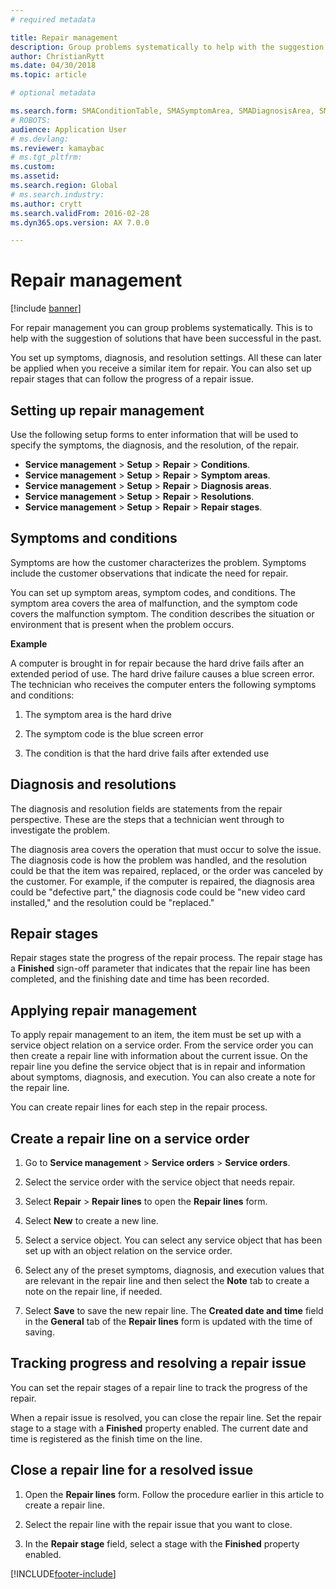 ```yaml
---
# required metadata

title: Repair management   
description: Group problems systematically to help with the suggestion of solutions that have been successful in the past.
author: ChristianRytt
ms.date: 04/30/2018
ms.topic: article

# optional metadata

ms.search.form: SMAConditionTable, SMASymptomArea, SMADiagnosisArea, SMAResolutionTable, SMARepairStage
# ROBOTS: 
audience: Application User
# ms.devlang: 
ms.reviewer: kamaybac
# ms.tgt_pltfrm: 
ms.custom: 
ms.assetid: 
ms.search.region: Global
# ms.search.industry: 
ms.author: crytt
ms.search.validFrom: 2016-02-28
ms.dyn365.ops.version: AX 7.0.0

---
```


# Repair management       

[!include [banner](../includes/banner.md)]


For repair management you can group problems systematically. This is to help with the suggestion of solutions that have been successful in the past.

You set up symptoms, diagnosis, and resolution settings. All these can later be applied when you receive a similar item for repair. You can also set up repair stages that can follow the progress of a repair issue.

## Setting up repair management

Use the following setup forms to enter information that will be used to specify the symptoms, the diagnosis, and the resolution, of the repair.

- **Service management** \> **Setup** \> **Repair** \> **Conditions**.
- **Service management** \> **Setup** \> **Repair** \> **Symptom areas**.
-  **Service management** \> **Setup** \> **Repair** \> **Diagnosis areas**.
- **Service management** \> **Setup** \> **Repair** \> **Resolutions**.
- **Service management** \> **Setup** \> **Repair** \> **Repair stages**.

## Symptoms and conditions

Symptoms are how the customer characterizes the problem. Symptoms include the customer observations that indicate the need for repair.

You can set up symptom areas, symptom codes, and conditions. The symptom area covers the area of malfunction, and the symptom code covers the malfunction symptom. The condition describes the situation or environment that is present when the problem occurs.

**Example**

A computer is brought in for repair because the hard drive fails after an extended period of use. The hard drive failure causes a blue screen error. The technician who receives the computer enters the following symptoms and conditions:

1.  The symptom area is the hard drive

2.  The symptom code is the blue screen error

3.  The condition is that the hard drive fails after extended use

## Diagnosis and resolutions

The diagnosis and resolution fields are statements from the repair perspective. These are the steps that a technician went through to investigate the problem.

The diagnosis area covers the operation that must occur to solve the issue. The diagnosis code is how the problem was handled, and the resolution could be that the item was repaired, replaced, or the order was canceled by the customer. For example, if the computer is repaired, the diagnosis area could be "defective part," the diagnosis code could be "new video card installed," and the resolution could be "replaced."

## Repair stages

Repair stages state the progress of the repair process. The repair stage has a **Finished** sign-off parameter that indicates that the repair line has been completed, and the finishing date and time has been recorded.

## Applying repair management

To apply repair management to an item, the item must be set up with a service object relation on a service order. From the service order you can then create a repair line with information about the current issue. On the repair line you define the service object that is in repair and information about symptoms, diagnosis, and execution. You can also create a note for the repair line.

You can create repair lines for each step in the repair process.

## Create a repair line on a service order

1.  Go to **Service management** \> **Service orders** \> **Service orders**.

2.  Select the service order with the service object that needs repair.

3.  Select **Repair** \> **Repair lines** to open the **Repair lines** form.

4.  Select **New** to create a new line.

5.  Select a service object. You can select any service object that has been set up with an object relation on the service order.

6.  Select any of the preset symptoms, diagnosis, and execution values that are relevant in the repair line and then select the **Note** tab to create a note on the repair line, if needed.

7.  Select **Save** to save the new repair line. The **Created date and time** field in the **General** tab of the **Repair lines** form is updated with the time of saving.

## Tracking progress and resolving a repair issue

You can set the repair stages of a repair line to track the progress of the repair.

When a repair issue is resolved, you can close the repair line. Set the repair stage to a stage with a **Finished** property enabled. The current date and time is registered as the finish time on the line.

## Close a repair line for a resolved issue

1.  Open the **Repair lines** form. Follow the procedure earlier in this article to create a repair line.

2.  Select the repair line with the repair issue that you want to close.

3.  In the **Repair stage** field, select a stage with the **Finished** property enabled.

  




[!INCLUDE[footer-include](../../includes/footer-banner.md)]